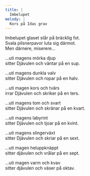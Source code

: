```yaml
---
title: |
  Imbelupet
melody: |
  Kors på Idas grav
---
```

Imbelupet glaset står på bräcklig fot.   
Svala pilsnerpavor luta sig därmot.   
Men därnere, miserere... 

...uti magens mörka djup   
sitter Djävulen och väntar på en sup. 

...uti magens dunkla valv   
sitter Djävulen och ropar på en halv. 

...uti magen kors och tvärs   
irrar Djävulen och skriker på en ters. 

...uti magens tom och svart   
sitter Djävulen och skränar på en kvart. 

...uti magens labyrint   
sitter Djävulen och tjoar på en kvint. 

...uti magens slingerväxt   
sitter Djävulen och skriar på en sext. 

...uti magen heluppknäppt   
sitter djävulen och vrålar på en sept. 

...uti magen varm och kvav   
sitter djävulen och väser på oktav.